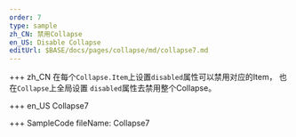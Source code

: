 ```yaml
--- 
order: 7
type: sample
zh_CN: 禁用Collapse
en_US: Disable Collapse
editUrl: $BASE/docs/pages/collapse/md/collapse7.md
---
```


+++ zh_CN
 在每个<Code>Collapse.Item</Code>上设置<Code>disabled</Code>属性可以禁用对应的Item， 也在<Code>Collapse</Code>上全局设置
<Code>disabled</Code>属性去禁用整个Collapse。

+++ en_US
Collapse7

+++ SampleCode
fileName: Collapse7
